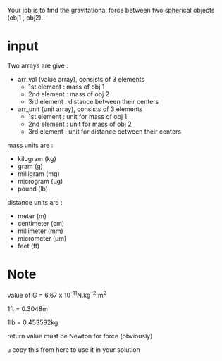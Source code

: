 Your job is to find the gravitational force between two spherical objects (obj1 , obj2).

input
====

Two arrays are give : 

- arr_val (value array), consists of 3 elements
    - 1st element : mass of obj 1
    - 2nd element : mass of obj 2
    - 3rd element : distance between their centers
- arr_unit (unit array), consists of 3 elements
    - 1st element : unit for mass of obj 1
    - 2nd element : unit for mass of obj 2
    - 3rd element : unit for distance between their centers

mass units are : 
    
- kilogram (kg)
- gram (g)
- milligram (mg)
- microgram (μg)
- pound (lb)

distance units are : 

- meter (m)
- centimeter (cm)
- millimeter (mm)
- micrometer (μm)
- feet (ft)

Note
====


value of G = 6.67 x 10<sup>-11</sup>N.kg<sup>–2</sup>.m<sup>2<sup> 

1ft = 0.3048m

1lb = 0.453592kg

return value must be Newton for force (obviously)

`μ` copy this from here to use it in your solution 
